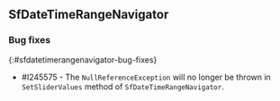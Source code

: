 ## SfDateTimeRangeNavigator

### Bug fixes
{:#sfdatetimerangenavigator-bug-fixes}

* \#I245575 - The `NullReferenceException` will no longer be thrown in `SetSliderValues` method of `SfDateTimeRangeNavigator`.